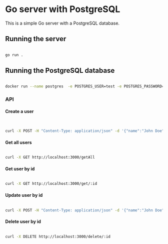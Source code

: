 # Go server with PostgreSQL

This is a simple Go server with a PostgreSQL database.


## Running the server

```bash

go run .

```

## Running the PostgreSQL database

```bash

docker run --name postgres  -e POSTGRES_USER=test -e POSTGRES_PASSWORD=123 -p 5432:5432 -d postgres

```

### API

#### Create a user

```bash
 

curl -X POST -H "Content-Type: application/json" -d '{"name":"John Doe", "age": 12}' http://localhost:3000/create

```

#### Get all users

```bash

curl -X GET http://localhost:3000/getAll

```

#### Get user by id

```bash

curl -X GET http://localhost:3000/get/:id


```

#### Update user by id

```bash

curl -X POST -H "Content-Type: application/json" -d '{"name":"John Doe", "age": 12}' http://localhost:3000/update/:id

```

#### Delete user by id

```bash

curl -X DELETE http://localhost:3000/delete/:id

```


